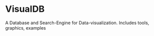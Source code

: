 VisualDB
========

A Database and Search-Engine for Data-visualization.  Includes tools, graphics, examples
